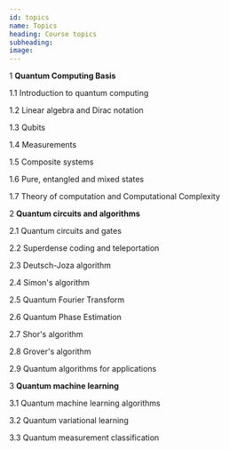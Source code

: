 ```yaml
---
id: topics
name: Topics
heading: Course topics
subheading: 
image: 
---
```


1 **Quantum Computing Basis**

1.1 Introduction to quantum computing					

1.2 Linear algebra and Dirac notation

1.3 Qubits

1.4 Measurements 

1.5 Composite systems	

1.6 Pure, entangled and mixed states

1.7 Theory of computation and Computational Complexity

2 **Quantum circuits and algorithms**
					
2.1 Quantum circuits and gates

2.2 Superdense coding and teleportation

2.3 Deutsch-Joza algorithm

2.4 Simon's algorithm

2.5 Quantum Fourier Transform 

2.6 Quantum Phase Estimation

2.7 Shor's algorithm

2.8 Grover's algorithm

2.9 Quantum algorithms for applications
				
3 **Quantum machine learning**

3.1 Quantum machine learning algorithms

3.2 Quantum variational learning

3.3 Quantum measurement classification

